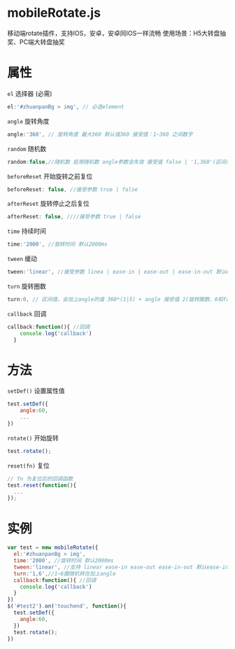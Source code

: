 # mobileRotate.js
移动端rotate插件，支持IOS，安卓，安卓同IOS一样流畅
使用场景：H5大转盘抽奖、PC端大转盘抽奖
# 属性  
`el` 选择器 (必需)  
```javascript
el:'#zhuanpanBg > img', // 必选element
```  
`angle` 旋转角度   
```javascript
angle:'360', // 旋转角度 最大360 默认值360 接受值：1~360 之间数字
```  
`random` 随机数   
```javascript
random:false,//随机数 启用随机数 angle参数会失效 接受值 false | '1,360'(区间值,意思在1,360随机一个，不能直接输入固定的数字)
```  
`beforeReset` 开始旋转之前复位
```javascript
beforeReset: false, //接受参数 true | false
```
`afterReset` 旋转停止之后复位
```javascript
afterReset: false, ////接受参数 true | false
```
`time` 持续时间   
```javascript
time:'2000', //旋转时间 默认2000ms
```  
`tween` 缓动
```javascript
tween:'linear', //接受参数 linea | ease-in | ease-out | ease-in-out 默认ease-in-out
```  
`turn` 旋转圈数  
```javascript
turn:0, // 区间值，会加上angle的值 360*(1|5) + angle 接受值 2(旋转圈数，0和false效果相同) | false | '1,5'(表示1~5随机转)
```  
`callback` 回调   
```javascript
callback:function(){ //回调
    console.log('callback')
  }
```  

# 方法  
`setDef()` 设置属性值  
```javascript
test.setDef({
    angle:60,
    ...
})
``` 
`rotate()` 开始旋转  
```javascript
test.rotate();
``` 
`reset(fn)` 复位  
```javascript
// fn 为复位后的回调函数
test.reset(function(){
  ...
});
``` 

# 实例
```javascript
var test = new mobileRotate({
  el:'#zhuanpanBg > img',
  time:'2000', //旋转时间 默认2000ms
  tween:'linear', //支持 linear ease-in ease-out ease-in-out 默认ease-in-out
  turn:'1,6',//1~6圈随机转在加上angle
  callback:function(){ //回调
    console.log('callback')
  }
})
$('#test2').on('touchend', function(){
  test.setDef({
    angle:60,
  })
  test.rotate();
})
```
